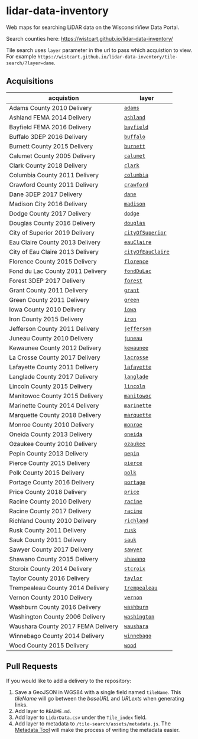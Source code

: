 # lidar-data-inventory
Web maps for searching LiDAR data on the WisconsinView Data Portal.

Search counties here: https://wistcart.github.io/lidar-data-inventory/

Tile search uses ```layer``` parameter in the url to pass which acquistion to view. For example ```https://wistcart.github.io/lidar-data-inventory/tile-search/?layer=dane```.

## Acquisitions

acquistion | layer
--- | ---
Adams County 2010 Delivery | <a href="https://wistcart.github.io/lidar-data-inventory/tile-search/?layer=adams" target="_blank">```adams```</a>
Ashland FEMA 2014 Delivery | <a href="https://wistcart.github.io/lidar-data-inventory/tile-search/?layer=ashland" target="_blank">```ashland```</a>
Bayfield FEMA 2016 Delivery | <a href="https://wistcart.github.io/lidar-data-inventory/tile-search/?layer=bayfield" target="_blank">```bayfield```</a>
Buffalo 3DEP 2016 Delivery | <a href="https://wistcart.github.io/lidar-data-inventory/tile-search/?layer=buffalo" target="_blank">```buffalo```</a>
Burnett County 2015 Delivery | <a href="https://wistcart.github.io/lidar-data-inventory/tile-search/?layer=burnett" target="_blank">```burnett```</a>
Calumet County 2005 Delivery | <a href="https://wistcart.github.io/lidar-data-inventory/tile-search/?layer=calumet" target="_blank">```calumet```</a>
Clark County 2018 Delivery | <a href="https://wistcart.github.io/lidar-data-inventory/tile-search/?layer=clark" target="_blank">```clark```</a>
Columbia County 2011 Delivery | <a href="https://wistcart.github.io/lidar-data-inventory/tile-search/?layer=columbia" target="_blank">```columbia```</a>
Crawford County 2011 Delivery | <a href="https://wistcart.github.io/lidar-data-inventory/tile-search/?layer=crawford" target="_blank">```crawford```</a>
Dane 3DEP 2017 Delivery | <a href="https://wistcart.github.io/lidar-data-inventory/tile-search/?layer=dane" target="_blank">```dane```</a>
Madison City 2016 Delivery | <a href="https://wistcart.github.io/lidar-data-inventory/tile-search/?layer=madison" target="_blank">```madison```</a>
Dodge County 2017 Delivery | <a href="https://wistcart.github.io/lidar-data-inventory/tile-search/?layer=dodge" target="_blank">```dodge```</a>
Douglas County 2016 Delivery | <a href="https://wistcart.github.io/lidar-data-inventory/tile-search/?layer=douglas" target="_blank">```douglas```</a>
City of Superior 2019 Delivery | <a href="https://wistcart.github.io/lidar-data-inventory/tile-search/?layer=cityOfSuperior" target="_blank">```cityOfSuperior```</a>
Eau Claire County 2013 Delivery | <a href="https://wistcart.github.io/lidar-data-inventory/tile-search/?layer=eauClaire" target="_blank">```eauClaire```</a>
City of Eau Claire 2013 Delivery | <a href="https://wistcart.github.io/lidar-data-inventory/tile-search/?layer=cityOfEauClaire" target="_blank">```cityOfEauClaire```</a>
Florence County 2015 Delivery | <a href="https://wistcart.github.io/lidar-data-inventory/tile-search/?layer=florence" target="_blank">```florence```</a>
Fond du Lac County 2011 Delivery | <a href="https://wistcart.github.io/lidar-data-inventory/tile-search/?layer=fondDuLac" target="_blank">```fondDuLac```</a>
Forest 3DEP 2017 Delivery | <a href="https://wistcart.github.io/lidar-data-inventory/tile-search/?layer=forest" target="_blank">```forest```</a>
Grant County 2011 Delivery | <a href="https://wistcart.github.io/lidar-data-inventory/tile-search/?layer=grant" target="_blank">```grant```</a>
Green County 2011 Delivery | <a href="https://wistcart.github.io/lidar-data-inventory/tile-search/?layer=green" target="_blank">```green```</a>
Iowa County 2010 Delivery | <a href="https://wistcart.github.io/lidar-data-inventory/tile-search/?layer=iowa" target="_blank">```iowa```</a>
Iron County 2015 Delivery | <a href="https://wistcart.github.io/lidar-data-inventory/tile-search/?layer=iron" target="_blank">```iron```</a>
Jefferson County 2011 Delivery | <a href="https://wistcart.github.io/lidar-data-inventory/tile-search/?layer=jefferson" target="_blank">```jefferson```</a>
Juneau County 2010 Delivery | <a href="https://wistcart.github.io/lidar-data-inventory/tile-search/?layer=juneau" target="_blank">```juneau```</a>
Kewaunee County 2012 Delivery | <a href="https://wistcart.github.io/lidar-data-inventory/tile-search/?layer=kewaunee" target="_blank">```kewaunee```</a>
La Crosse County 2017 Delivery | <a href="https://wistcart.github.io/lidar-data-inventory/tile-search/?layer=lacrosse" target="_blank">```lacrosse```</a>
Lafayette County 2011 Delivery | <a href="https://wistcart.github.io/lidar-data-inventory/tile-search/?layer=lafayette" target="_blank">```lafayette```</a>
Langlade County 2017 Delivery | <a href="https://wistcart.github.io/lidar-data-inventory/tile-search/?layer=langlade" target="_blank">```langlade```</a>
Lincoln County 2015 Delivery | <a href="https://wistcart.github.io/lidar-data-inventory/tile-search/?layer=lincoln" target="_blank">```lincoln```</a>
Manitowoc County 2015 Delivery | <a href="https://wistcart.github.io/lidar-data-inventory/tile-search/?layer=manitowoc" target="_blank">```manitowoc```</a>
Marinette County 2014 Delivery | <a href="https://wistcart.github.io/lidar-data-inventory/tile-search/?layer=marinette" target="_blank">```marinette```</a>
Marquette County 2018 Delivery | <a href="https://wistcart.github.io/lidar-data-inventory/tile-search/?layer=marquette" target="_blank">```marquette```</a>
Monroe County 2010 Delivery | <a href="https://wistcart.github.io/lidar-data-inventory/tile-search/?layer=monroe" target="_blank">```monroe```</a>
Oneida County 2013 Delivery | <a href="https://wistcart.github.io/lidar-data-inventory/tile-search/?layer=oneida" target="_blank">```oneida```</a>
Ozaukee County 2010 Delivery | <a href="https://wistcart.github.io/lidar-data-inventory/tile-search/?layer=ozaukee" target="_blank">```ozaukee```</a>
Pepin County 2013 Delivery | <a href="https://wistcart.github.io/lidar-data-inventory/tile-search/?layer=pepin" target="_blank">```pepin```</a>
Pierce County 2015 Delivery | <a href="https://wistcart.github.io/lidar-data-inventory/tile-search/?layer=pierce" target="_blank">```pierce```</a>
Polk County 2015 Delivery | <a href="https://wistcart.github.io/lidar-data-inventory/tile-search/?layer=polk" target="_blank">```polk```</a>
Portage County 2016 Delivery | <a href="https://wistcart.github.io/lidar-data-inventory/tile-search/?layer=portage" target="_blank">```portage```</a>
Price County 2018 Delivery | <a href="https://wistcart.github.io/lidar-data-inventory/tile-search/?layer=price" target="_blank">```price```</a>
Racine County 2010 Delivery | <a href="https://wistcart.github.io/lidar-data-inventory/tile-search/?layer=racine" target="_blank">```racine```</a>
Racine County 2017 Delivery | <a href="https://wistcart.github.io/lidar-data-inventory/tile-search/?layer=racine17" target="_blank">```racine```</a>
Richland County 2010 Delivery | <a href="https://wistcart.github.io/lidar-data-inventory/tile-search/?layer=richland" target="_blank">```richland```</a>
Rusk County 2011 Delivery | <a href="https://wistcart.github.io/lidar-data-inventory/tile-search/?layer=rusk" target="_blank">```rusk```</a>
Sauk County 2011 Delivery | <a href="https://wistcart.github.io/lidar-data-inventory/tile-search/?layer=sauk" target="_blank">```sauk```</a>
Sawyer County 2017 Delivery | <a href="https://wistcart.github.io/lidar-data-inventory/tile-search/?layer=sawyer" target="_blank">```sawyer```</a>
Shawano County 2015 Delivery | <a href="https://wistcart.github.io/lidar-data-inventory/tile-search/?layer=shawano" target="_blank">```shawano```</a>
Stcroix County 2014 Delivery | <a href="https://wistcart.github.io/lidar-data-inventory/tile-search/?layer=stcroix" target="_blank">```stcroix```</a>
Taylor County 2016 Delivery | <a href="https://wistcart.github.io/lidar-data-inventory/tile-search/?layer=taylor" target="_blank">```taylor```</a>
Trempealeau County 2014 Delivery | <a href="https://wistcart.github.io/lidar-data-inventory/tile-search/?layer=trempealeau" target="_blank">```trempealeau```</a>
Vernon County 2010 Delivery | <a href="https://wistcart.github.io/lidar-data-inventory/tile-search/?layer=vernon" target="_blank">```vernon```</a>
Washburn County 2016 Delivery | <a href="https://wistcart.github.io/lidar-data-inventory/tile-search/?layer=washburn" target="_blank">```washburn```</a>
Washington County 2006 Delivery | <a href="https://wistcart.github.io/lidar-data-inventory/tile-search/?layer=washington" target="_blank">```washington```</a>
Waushara County 2017 FEMA Delivery | <a href="https://wistcart.github.io/lidar-data-inventory/tile-search/?layer=waushara" target="_blank">```waushara```</a>
Winnebago County 2014 Delivery | <a href="https://wistcart.github.io/lidar-data-inventory/tile-search/?layer=winnebago" target="_blank">```winnebago```</a>
Wood County 2015 Delivery | <a href="https://wistcart.github.io/lidar-data-inventory/tile-search/?layer=wood" target="_blank">```wood```</a>


## Pull Requests

If you would like to add a delivery to the repository:

1. Save a GeoJSON in WGS84 with a single field named `tileName`. This _tileName_ will go between the _baseURL_ and _URLexts_ when generating links.
2. Add layer to `README.md`.
3. Add layer to `LidarData.csv` under the `Tile_index` field.
4. Add layer to metadata to `/tile-search/assets/metadata.js`. The [Metadata Tool](https://wistcart.github.io/lidar-data-inventory/tile-search/metadata/) will make the process of writing the metadata easier.
